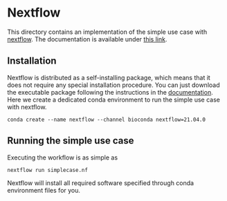 # Nextflow
This directory contains an implementation of the simple use case with [nextflow](https://nextflow.io/). 
The documentation is available under [this link](https://www.nextflow.io/docs/latest/index.html).

## Installation
Nextflow is distributed as a self-installing package, which means that it does not require any special installation procedure.
You can just download the executable package following the instructions in the [documentation](https://www.nextflow.io/docs/latest/getstarted.html#installation).
Here we create a dedicated conda environment to run the simple use case with nextflow.
```
conda create --name nextflow --channel bioconda nextflow=21.04.0
```

## Running the simple use case
Executing the workflow is as simple as
```
nextflow run simplecase.nf
```
Nextflow will install all required software specified through conda environment files for you.
